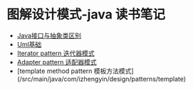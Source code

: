 # 图解设计模式-java 读书笔记


* [Java接口与抽象类区别](/src/main/java/com/izhengyin/design/patterns/oop)
* [Uml基础](/src/main/java/com/izhengyin/design/patterns/uml)
* [Iterator pattern 迭代器模式](/src/main/java/com/izhengyin/design/patterns/iterator)
* [Adapter pattern 适配器模式](/src/main/java/com/izhengyin/design/patterns/adapter)
* [template method pattern 模板方法模式] (/src/main/java/com/izhengyin/design/patterns/template)